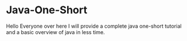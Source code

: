 # Java-One-Short
Hello Everyone over here I will provide a complete java one-short tutorial and a basic overview of java in less time.
